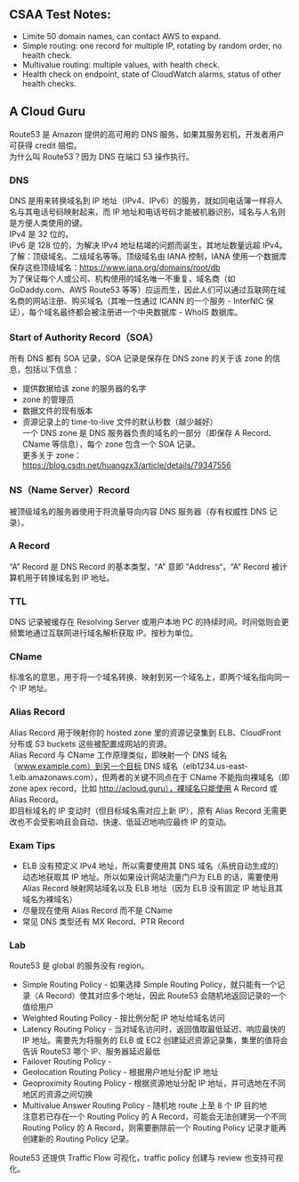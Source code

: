 ## CSAA Test Notes:  
* Limite 50 domain names, can contact AWS to expand.
* Simple routing: one record for multiple IP, rotating by random order, no health check.
* Multivalue routing: multiple values, with health check.
* Health check on endpoint, state of CloudWatch alarms, status of other health checks.  
  
  
  
## A Cloud Guru
Route53 是 Amazon 提供的高可用的 DNS 服务，如果其服务宕机，开发者用户可获得 credit 赔偿。  
为什么叫 Route53？因为 DNS 在端口 53 操作执行。  
  
### DNS
DNS 是用来转换域名到 IP 地址（IPv4、IPv6）的服务，就如同电话簿一样将人名与其电话号码映射起来，而 IP 地址和电话号码才能被机器识别，域名与人名则是方便人类使用的键。  
IPv4 是 32 位的。  
IPv6 是 128 位的，为解决 IPv4 地址枯竭的问题而诞生，其地址数量远超 IPv4。  
了解：顶级域名、二级域名等等。顶级域名由 IANA 控制，IANA 使用一个数据库保存这些顶级域名：https://www.iana.org/domains/root/db  
为了保证每个人或公司、机构使用的域名唯一不重复，域名商（如 GoDaddy.com、AWS Route53 等等）应运而生，因此人们可以通过互联网在域名商的网站注册、购买域名（其唯一性通过 ICANN 的一个服务 - InterNIC 保证），每个域名最终都会被注册进一个中央数据库 - WhoIS 数据库。  
  
### Start of Authority Record（SOA）
所有 DNS 都有 SOA 记录，SOA 记录是保存在 DNS zone 的关于该 zone 的信息，包括以下信息：  
* 提供数据给该 zone 的服务器的名字
* zone 的管理员
* 数据文件的现有版本
* 资源记录上的 time-to-live 文件的默认秒数（越少越好）  
一个 DNS zone 是 DNS 服务器负责的域名的一部分（即保存 A Record、CName 等信息），每个 zone 包含一个 SOA 记录。  
更多关于 zone：https://blog.csdn.net/huangzx3/article/details/79347556  
  
### NS（Name Server）Record
被顶级域名的服务器使用于将流量导向内容 DNS 服务器（存有权威性 DNS 记录）。  
  
### A Record
“A” Record 是 DNS Record 的基本类型，“A” 意即 ”Address“，“A” Record 被计算机用于转换域名到 IP 地址。  
  
### TTL
DNS 记录被缓存在 Resolving Server 或用户本地 PC 的持续时间。时间低则会更频繁地通过互联网进行域名解析获取 IP。按秒为单位。  
  
### CName
标准名的意思，用于将一个域名转换、映射到另一个域名上，即两个域名指向同一个 IP 地址。  
  
### Alias Record
Alias Record 用于映射你的 hosted zone 里的资源记录集到 ELB、CloudFront 分布或 S3 buckets 这些被配置成网站的资源。  
Alias Record 与 CName 工作原理类似，即映射一个 DNS 域名（www.example.com）到另一个目标 DNS 域名（elb1234.us-east-1.elb.amazonaws.com），但两者的关键不同点在于 CName 不能指向裸域名（即 zone apex record，比如 http://acloud.guru），裸域名只能使用 A Record 或 Alias Record。  
即目标域名的 IP 变动时（但目标域名需对应上新 IP），原有 Alias Record 无需更改也不会受影响且会自动、快速、低延迟地响应最终 IP 的变动。  
  
### Exam Tips
* ELB 没有预定义 IPv4 地址，所以需要使用其 DNS 域名（系统自动生成的）动态地获取其 IP 地址。所以如果设计网站流量门户为 ELB 的话，需要使用 Alias Record 映射网站域名以及 ELB 地址（因为 ELB 没有固定 IP 地址且其域名为裸域名）
* 尽量现在使用 Alias Record 而不是 CName
* 常见 DNS 类型还有 MX Record、PTR Record  
  
### Lab
Route53 是 global 的服务没有 region。  
  
* Simple Routing Policy - 如果选择 Simple Routing Policy，就只能有一个记录（A Record）使其对应多个地址，因此 Route53 会随机地返回记录的一个值给用户
* Weighted Routing Policy - 按比例分配 IP 地址给域名访问
* Latency Routing Policy - 当对域名访问时，返回值取最低延迟、响应最快的 IP 地址。需要先为将服务的 ELB 或 EC2 创建延迟资源记录集，集里的值将会告诉 Route53 哪个 IP、服务器延迟最低
* Failover Routing Policy - 
* Geolocation Routing Policy - 根据用户地址分配 IP 地址
* Geoproximity Routing Policy - 根据资源地址分配 IP 地址，并可选地在不同地区的资源之间切换
* Multivalue Answer Routing Policy - 随机地 route 上至 8 个 IP 目的地  
注意若已存在一个 Routing Policy 的 A Record，可能会无法创建另一个不同 Routing Policy 的 A Record，则需要删除前一个 Routing Policy 记录才能再创建新的 Routing Policy 记录。  
  
Route53 还提供 Traffic Flow 可视化，traffic policy 创建与 review 也支持可视化。  
  
